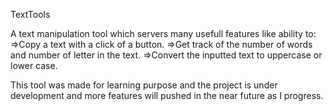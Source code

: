 TextTools

A text manipulation tool which servers many usefull features like ability to:
=>Copy a text with a click of a button.
=>Get track of the number of words and number of letter in the text.
=>Convert the inputted text to uppercase or lower case.

This tool was made for learning purpose and the project is under development and more features will pushed in the near future as I progress.
